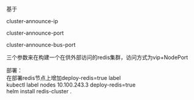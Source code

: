基于

cluster-announce-ip

cluster-announce-port

cluster-announce-bus-port

三个参数来在构建一个在供外部访问的redis集群，访问方式为vip+NodePort

部署：   
在部署redis节点上增加deploy-redis=true label   
kubectl label nodes 10.100.243.3 deploy-redis=true   
helm install redis-cluster .

